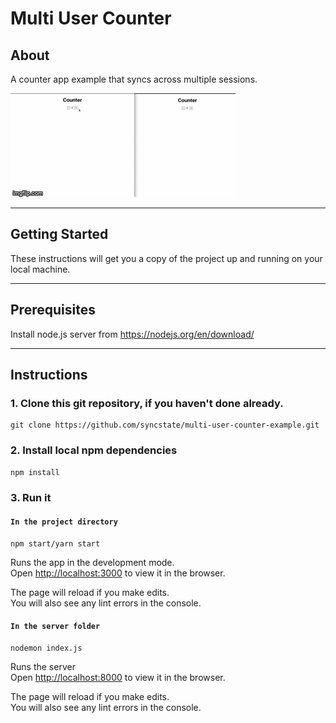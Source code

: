 # Multi User Counter

## About

A counter app example that syncs across multiple sessions.

![logo](4ktfti.gif)

---

## Getting Started

These instructions will get you a copy of the project up and running on your local machine.

---

## Prerequisites

Install node.js server from https://nodejs.org/en/download/

---

## Instructions

### 1. Clone this git repository, if you haven't done already.

```
git clone https://github.com/syncstate/multi-user-counter-example.git
```

### 2. Install local npm dependencies

```
npm install
```

### 3. Run it

#### `In the project directory`

```
npm start/yarn start
```

Runs the app in the development mode.\
Open [http://localhost:3000](http://localhost:3000) to view it in the browser.

The page will reload if you make edits.\
You will also see any lint errors in the console.

#### `In the server folder`

```
nodemon index.js
```

Runs the server\
Open [http://localhost:8000](http://localhost:8000) to view it in the browser.

The page will reload if you make edits.\
You will also see any lint errors in the console.

